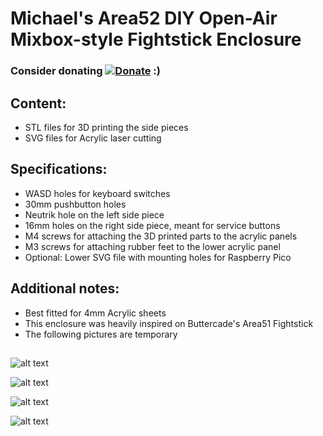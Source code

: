 # Michael's Area52 DIY Open-Air Mixbox-style Fightstick Enclosure


### Consider donating [![Donate](https://img.shields.io/badge/Donate-PayPal-green.svg)](https://www.paypal.com/donate/?hosted_button_id=KNTG3GUQS668Q) :) 



## Content: 
  - STL files for 3D printing the side pieces
  - SVG files for Acrylic laser cutting

## Specifications:
  - WASD holes for keyboard switches
  - 30mm pushbutton holes
  - Neutrik hole on the left side piece
  - 16mm holes on the right side piece, meant for service buttons
  - M4 screws for attaching the 3D printed parts to the acrylic panels
  - M3 screws for attaching rubber feet to the lower acrylic panel
  - Optional: Lower SVG file with mounting holes for Raspberry Pico

## Additional notes:
  - Best fitted for 4mm Acrylic sheets
  - This enclosure was heavily inspired on Buttercade's Area51 Fightstick
  - The following pictures are temporary

## 

![alt text](https://preview.redd.it/x52cjtf7ml3b1.jpg?width=2000&format=pjpg&auto=webp&v=enabled&s=ebacc4f9cb942683bd9afa4575dcdd99b23b220b)

![alt text](https://preview.redd.it/oo6ylla9ml3b1.jpg?width=2000&format=pjpg&auto=webp&v=enabled&s=08250cc88a2cb22c90f2d06ec8e4704b011af45a)

![alt text](https://preview.redd.it/vypmckg9ml3b1.jpg?width=2000&format=pjpg&auto=webp&v=enabled&s=09de9819c57119f2029847c90e64d6a046947ae3)

![alt text](https://preview.redd.it/v4ps16p9ml3b1.jpg?width=2000&format=pjpg&auto=webp&v=enabled&s=93dacb55b3359f055f863f34f6ffafa6b8988269)



